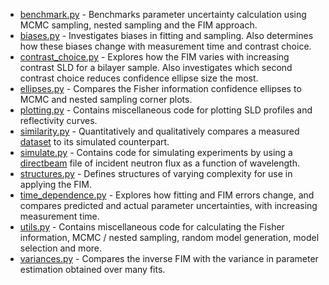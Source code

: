 * [benchmark.py](/fisher-information/benchmark.py) - Benchmarks parameter uncertainty calculation using MCMC sampling, nested sampling and the FIM approach.
* [biases.py](/fisher-information/biases.py) - Investigates biases in fitting and sampling. Also determines how these biases change with measurement time and contrast choice.
* [contrast_choice.py](/fisher-information/contrast_choice.py) - Explores how the FIM varies with increasing contrast SLD for a bilayer sample. Also investigates which second contrast choice reduces confidence ellipse size the most.
* [ellipses.py](/fisher-information/ellipses.py) - Compares the Fisher information confidence ellipses to MCMC and nested sampling corner plots.
* [plotting.py](/fisher-information/plotting.py) - Contains miscellaneous code for plotting SLD profiles and reflectivity curves.
* [similarity.py](/fisher-information/similarity.py) - Quantitatively and qualitatively compares a measured [dataset](/fisher-information/data/QCS_sample) to its simulated counterpart.
* [simulate.py](/fisher-information/simulate.py) - Contains code for simulating experiments by using a [directbeam](/fisher-information/data/directbeam/directbeam_wavelength.dat) file of incident neutron flux as a function of wavelength.
* [structures.py](/fisher-information/structures.py) - Defines structures of varying complexity for use in applying the FIM.
* [time_dependence.py](/fisher-information/time_dependence.py) - Explores how fitting and FIM errors change, and compares predicted and actual parameter uncertainties, with increasing measurement time.
* [utils.py](/fisher-information/utils.py) - Contains miscellaneous code for calculating the Fisher information, MCMC / nested sampling, random model generation, model selection and more.
* [variances.py](/fisher-information/variances.py) - Compares the inverse FIM with the variance in parameter estimation obtained over many fits.
